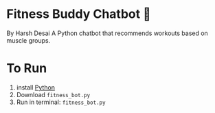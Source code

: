 # Fitness Buddy Chatbot 💪
By Harsh Desai
A Python chatbot that recommends workouts based on muscle groups.

# To Run
1. install [Python](https://www.python.org/downloads/)
2. Download `fitness_bot.py`
3. Run in terminal:
  `fitness_bot.py`
